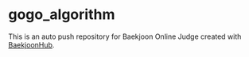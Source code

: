 # gogo_algorithm
This is an auto push repository for Baekjoon Online Judge created with [BaekjoonHub](https://github.com/BaekjoonHub/BaekjoonHub).
